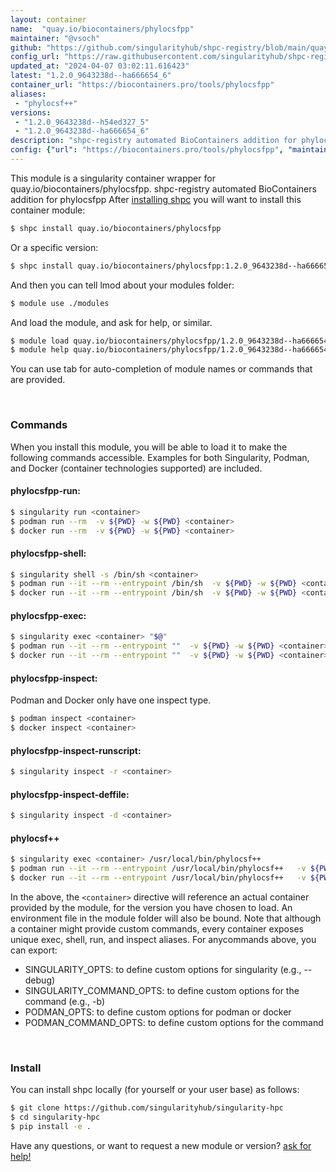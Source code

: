 ```yaml
---
layout: container
name:  "quay.io/biocontainers/phylocsfpp"
maintainer: "@vsoch"
github: "https://github.com/singularityhub/shpc-registry/blob/main/quay.io/biocontainers/phylocsfpp/container.yaml"
config_url: "https://raw.githubusercontent.com/singularityhub/shpc-registry/main/quay.io/biocontainers/phylocsfpp/container.yaml"
updated_at: "2024-04-07 03:02:11.616423"
latest: "1.2.0_9643238d--ha666654_6"
container_url: "https://biocontainers.pro/tools/phylocsfpp"
aliases:
 - "phylocsf++"
versions:
 - "1.2.0_9643238d--h54ed327_5"
 - "1.2.0_9643238d--ha666654_6"
description: "shpc-registry automated BioContainers addition for phylocsfpp"
config: {"url": "https://biocontainers.pro/tools/phylocsfpp", "maintainer": "@vsoch", "description": "shpc-registry automated BioContainers addition for phylocsfpp", "latest": {"1.2.0_9643238d--ha666654_6": "sha256:41ab92c49619218fa1f148d33fcbffd825e1863018225bc25658979765d83bc2"}, "tags": {"1.2.0_9643238d--h54ed327_5": "sha256:487185b710260ed70141d67f804375985114a58e66b93316df6015b5f8e2db45", "1.2.0_9643238d--ha666654_6": "sha256:41ab92c49619218fa1f148d33fcbffd825e1863018225bc25658979765d83bc2"}, "docker": "quay.io/biocontainers/phylocsfpp", "aliases": {"phylocsf++": "/usr/local/bin/phylocsf++"}}
---
```


This module is a singularity container wrapper for quay.io/biocontainers/phylocsfpp.
shpc-registry automated BioContainers addition for phylocsfpp
After [installing shpc](#install) you will want to install this container module:


```bash
$ shpc install quay.io/biocontainers/phylocsfpp
```

Or a specific version:

```bash
$ shpc install quay.io/biocontainers/phylocsfpp:1.2.0_9643238d--ha666654_6
```

And then you can tell lmod about your modules folder:

```bash
$ module use ./modules
```

And load the module, and ask for help, or similar.

```bash
$ module load quay.io/biocontainers/phylocsfpp/1.2.0_9643238d--ha666654_6
$ module help quay.io/biocontainers/phylocsfpp/1.2.0_9643238d--ha666654_6
```

You can use tab for auto-completion of module names or commands that are provided.

<br>

### Commands

When you install this module, you will be able to load it to make the following commands accessible.
Examples for both Singularity, Podman, and Docker (container technologies supported) are included.

#### phylocsfpp-run:

```bash
$ singularity run <container>
$ podman run --rm  -v ${PWD} -w ${PWD} <container>
$ docker run --rm  -v ${PWD} -w ${PWD} <container>
```

#### phylocsfpp-shell:

```bash
$ singularity shell -s /bin/sh <container>
$ podman run --it --rm --entrypoint /bin/sh  -v ${PWD} -w ${PWD} <container>
$ docker run --it --rm --entrypoint /bin/sh  -v ${PWD} -w ${PWD} <container>
```

#### phylocsfpp-exec:

```bash
$ singularity exec <container> "$@"
$ podman run --it --rm --entrypoint ""  -v ${PWD} -w ${PWD} <container> "$@"
$ docker run --it --rm --entrypoint ""  -v ${PWD} -w ${PWD} <container> "$@"
```

#### phylocsfpp-inspect:

Podman and Docker only have one inspect type.

```bash
$ podman inspect <container>
$ docker inspect <container>
```

#### phylocsfpp-inspect-runscript:

```bash
$ singularity inspect -r <container>
```

#### phylocsfpp-inspect-deffile:

```bash
$ singularity inspect -d <container>
```


#### phylocsf++

```bash
$ singularity exec <container> /usr/local/bin/phylocsf++
$ podman run --it --rm --entrypoint /usr/local/bin/phylocsf++   -v ${PWD} -w ${PWD} <container> -c " $@"
$ docker run --it --rm --entrypoint /usr/local/bin/phylocsf++   -v ${PWD} -w ${PWD} <container> -c " $@"
```



In the above, the `<container>` directive will reference an actual container provided
by the module, for the version you have chosen to load. An environment file in the
module folder will also be bound. Note that although a container
might provide custom commands, every container exposes unique exec, shell, run, and
inspect aliases. For anycommands above, you can export:

 - SINGULARITY_OPTS: to define custom options for singularity (e.g., --debug)
 - SINGULARITY_COMMAND_OPTS: to define custom options for the command (e.g., -b)
 - PODMAN_OPTS: to define custom options for podman or docker
 - PODMAN_COMMAND_OPTS: to define custom options for the command

<br>

### Install

You can install shpc locally (for yourself or your user base) as follows:

```bash
$ git clone https://github.com/singularityhub/singularity-hpc
$ cd singularity-hpc
$ pip install -e .
```

Have any questions, or want to request a new module or version? [ask for help!](https://github.com/singularityhub/singularity-hpc/issues)